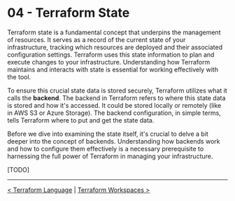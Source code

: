 # 04 - Terraform State

Terraform state is a fundamental concept that underpins the management of resources. It serves as a record of the current state of your infrastructure, tracking which resources are deployed and their associated configuration settings. Terraform uses this state information to plan and execute changes to your infrastructure. Understanding how Terraform maintains and interacts with state is essential for working effectively with the tool.

To ensure this crucial state data is stored securely, Terraform utilizes what it calls the **backend**. The backend in Terraform refers to where this state data is stored and how it's accessed. It could be stored locally or remotely (like in AWS S3 or Azure Storage). The backend configuration, in simple terms, tells Terraform where to put and get the state data.

Before we dive into examining the state itself, it's crucial to delve a bit deeper into the concept of backends. Understanding how backends work and how to configure them effectively is a necessary prerequisite to harnessing the full power of Terraform in managing your infrastructure.

[TODO]

---

[< Terraform Language](../03%20-%20Terraform%20Language/) | [Terraform Workspaces >](../05%20-%20Terraform%20Workspaces/)
